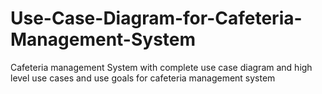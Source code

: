 # Use-Case-Diagram-for-Cafeteria-Management-System
Cafeteria management System with complete use case diagram and high level use cases and use goals for cafeteria management system
